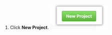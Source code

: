1. Click **New Project**.
![New Project button](/assets/images/help/projects/new-project-button.png)
